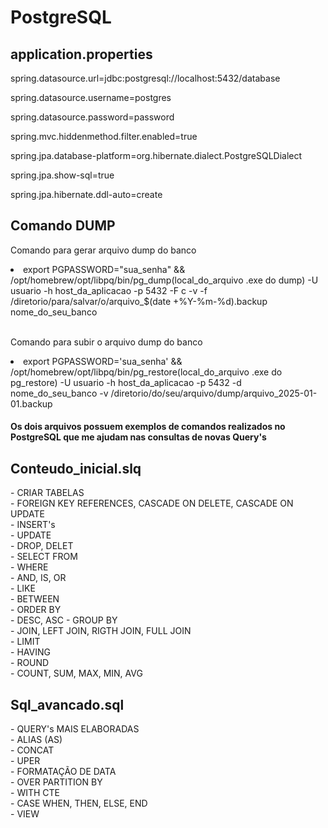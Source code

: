 #  PostgreSQL
<h2>application.properties</h2>
<div>
    <p>spring.datasource.url=jdbc:postgresql://localhost:5432/database</p>
    <p>spring.datasource.username=postgres</p>
    <p>spring.datasource.password=password</p>
    <p>spring.mvc.hiddenmethod.filter.enabled=true</p>
    <p>spring.jpa.database-platform=org.hibernate.dialect.PostgreSQLDialect</p>
    <p>spring.jpa.show-sql=true</p>
    <p>spring.jpa.hibernate.ddl-auto=create</p>
</div>
<h2>Comando DUMP</h2>
<p>Comando para gerar arquivo dump do banco</p>
<li>
    export PGPASSWORD="sua_senha" && /opt/homebrew/opt/libpq/bin/pg_dump(local_do_arquivo .exe do dump) -U usuario -h host_da_aplicacao -p 5432 -F c -v -f /diretorio/para/salvar/o/arquivo_$(date +%Y-%m-%d).backup nome_do_seu_banco
</li>
<br/>

<p>Comando para subir o arquivo dump do banco</p>
<li>
    export PGPASSWORD='sua_senha' && /opt/homebrew/opt/libpq/bin/pg_restore(local_do_arquivo .exe do pg_restore) -U usuario -h host_da_aplicacao -p 5432 -d nome_do_seu_banco -v /diretorio/do/seu/arquivo/dump/arquivo_2025-01-01.backup
</li>


<h4> Os dois arquivos possuem exemplos de comandos realizados no PostgreSQL que me ajudam nas consultas de novas Query's </h4>
<h2> Conteudo_inicial.slq </h2>
- CRIAR TABELAS<br/>
- FOREIGN KEY REFERENCES, CASCADE ON DELETE, CASCADE ON UPDATE<br/>
- INSERT's<br/>
- UPDATE<br/>
- DROP, DELET<br/>
- SELECT FROM<br/>
- WHERE<br/>
- AND, IS, OR<br/>
- LIKE<br/>
- BETWEEN<br/>
- ORDER BY<br/>
- DESC, ASC
- GROUP BY<br/>
- JOIN, LEFT JOIN, RIGTH JOIN, FULL JOIN<br/>
- LIMIT<br/>
- HAVING<br/>
- ROUND<br/>
- COUNT, SUM, MAX, MIN, AVG<br/>
<h2> Sql_avancado.sql </h2>
- QUERY's MAIS ELABORADAS<br/>
- ALIAS (AS)<br/>
- CONCAT<br/>
- UPER<br/>
- FORMATAÇÃO DE DATA<br/>
- OVER PARTITION BY<br/>
- WITH CTE<br/>
- CASE WHEN, THEN, ELSE, END<br/>
- VIEW<br/>
